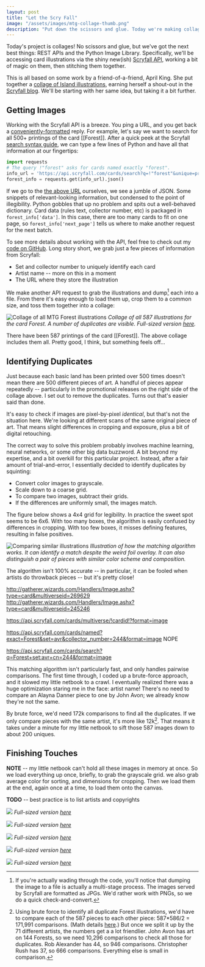 ```yaml
---
layout: post
title: "Let the Scry Fall"
image: "/assets/images/mtg-collage-thumb.png"
description: "Put down the scissors and glue. Today we're making collages in Python!"
---
```


Today's project is collages! No scissors and glue, but we've got the next best things: REST APIs and the Python Image Library. Specifically, we'll be accessing card illustrations via the shiny new(ish) [Scryfall API](https://scryfall.com/docs/api), working a bit of magic on them, then stitching them together.

This is all based on some work by a friend-of-a-friend, April King. She put together a [collage of Island illustrations](https://twitter.com/CubeApril/status/938937585732341760), earning herself a shout-out in the [Scryfall blog](https://scryfall.com/blog/a-belated-year-in-review-152). We'll be starting with her same idea, but taking it a bit further.

## Getting Images

Working with the Scryfall API is a breeze. You ping a URL, and you get back a [conveniently-formatted](https://en.wikipedia.org/wiki/JSON) reply. For example, let's say we want to search for all 500+ printings of the card [[Forest]]. After a quick peek at the Scryfall [search syntax guide](https://scryfall.com/docs/reference), we can type a few lines of Python and have all that information at our fingertips:

```python
import requests
# The query !"forest" asks for cards named exactly "forest".
info_url = 'https://api.scryfall.com/cards/search?q=!"forest"&unique=prints'
forest_info = requests.get(info_url).json()
```

If we go to the [the above URL](https://api.scryfall.com/cards/search?q=!"forest"&unique=prints) ourselves, we see a jumble of JSON. Some snippets of relevant-looking information, but condensed to the point of illegibility. Python gobbles that up no problem and spits out a well-behaved dictionary. Card data (rules text, collector number, etc) is packaged in `forest_info['data']`. In this case, there are too many cards to fit on one page, so `forest_info['next_page']` tells us where to make another request for the next batch.

To see more details about working with the API, feel free to check out my [code on GitHub](https://github.com/charles-uno/scryfall). Long story short, we grab just a few pieces of information from Scryfall:

- Set and collector number to uniquely identify each card
- Artist name -- more on this in a moment
- The URL where they store the illustration

We make another API request to grab the illustrations and dump[^1] each into a file. From there it's easy enough to load them up, crop them to a common size, and toss them together into a collage:

[^1]: If you're actually wading through the code, you'll notice that dumping the image to a file is actually a multi-stage process. The images served by Scryfall are formatted as JPGs. We'd rather work with PNGs, so we do a quick check-and-convert.

![Collage of all MTG Forest illustrations](/assets/images/mtg-collage-all-forest-small.png)
*Collage of all 587 illustrations for the card Forest. A number of duplicates are visible. Full-sized version [here](/assets/images/mtg-collage-all-forest.png).*

There have been 587 printings of the card [[Forest]]. The above collage includes them all. Pretty good, I think, but something feels off...

## Identifying Duplicates

Just because each basic land has been printed over 500 times doesn't mean there are 500 different pieces of art. A handful of pieces appear repeatedly -- particularly in the promotional releases on the right side of the collage above. I set out to remove the duplicates. Turns out that's easier said than done.

It's easy to check if images are pixel-by-pixel *identical*, but that's not the situation here. We're looking at different scans of the same original piece of art. That means slight differences in cropping and exposure, plus a bit of digital retouching.

The correct way to solve this problem probably involves machine learning, neural networks, or some other big data buzzword. A bit beyond my expertise, and a bit overkill for this particular project. Instead, after a fair amount of trial-and-error, I essentially decided to identify duplicates by squinting:

- Convert color images to grayscale.
- Scale down to a coarse grid.
- To compare two images, subtract their grids.
- If the differences are uniformly small, the images match.

The figure below shows a 4x4 grid for legibility. In practice the sweet spot seems to be 6x6. With too many boxes, the algorithm is easily confused by differences in cropping. With too few boxes, it misses defining features, resulting in false positives.

![Comparing similar illustrations](/assets/images/alaynadanner-johnavon.gif)
*Illustration of how the matching algorithm works. It can identify a match despite the weird foil overlay. It can also distinguish a pair of pieces with similar color scheme and composition.*

The algorithm isn't 100% accurate -- in particular, it can be fooled when artists do throwback pieces -- but it's pretty close!


http://gatherer.wizards.com/Handlers/Image.ashx?type=card&multiverseid=269629
http://gatherer.wizards.com/Handlers/Image.ashx?type=card&multiverseid=245246

https://api.scryfall.com/cards/multiverse/!cardid!?format=image


https://api.scryfall.com/cards/named?exact=Forest&set=avr&collector_number=244&format=image
NOPE



https://api.scryfall.com/cards/search?q=Forest+set:avr+cn=244&format=image








This matching algorithm isn't particularly fast, and only handles pairwise comparisons. The first time through, I coded up a brute-force approach, and it slowed my little netbook to a crawl. I eventually realized there was a huge optimization staring me in the face: artist name! There's no need to compare an Alayna Danner piece to one by John Avon; we already know they're not the same.

By brute force, we'd need 172k comparisons to find all the duplicates. If we only compare pieces with the same artist, it's more like 12k[^3]. That means it takes under a minute for my little netbook to sift those 587 images down to about 200 uniques.

[^3]: Using brute force to identify all duplicate Forest illustrations, we'd have to compare each of the 587 pieces to each other piece: 587*586/2 = 171,991 comparisons. (Math details [here](https://www.quora.com/Math-What-is-the-formula-for-the-number-of-handshakes-H-in-terms-of-the-number-of-people-n).) But once we split it up by the 71 different artists, the numbers get a a lot friendlier. John Avon has art on 144 Forests, so we need 10,296 comparisons to check all those for duplicates. Rob Alexander has 44, so 946 comparisons. Christopher Rush has 37, so 666 comparisons. Everything else is small in comparison.

## Finishing Touches



**NOTE** -- my little netbook can't hold all these images in memory at once. So we load everything up once, briefly, to grab the grayscale grid. we also grab average color for sorting, and dimensions for cropping. Then we load them at the end, again once at a time, to load them onto the canvas.




**TODO** -- best practice is to list artists and copyrights







![](/assets/images/mtg-collage-plains-small.png)
*Full-sized version [here](/assets/images/mtg-collage-plains.png)*

![](/assets/images/mtg-collage-island-small.png)
*Full-sized version [here](/assets/images/mtg-collage-plains.png)*

![](/assets/images/mtg-collage-swamp-small.png)
*Full-sized version [here](/assets/images/mtg-collage-plains.png)*

![](/assets/images/mtg-collage-mountain-small.png)
*Full-sized version [here](/assets/images/mtg-collage-plains.png)*

![](/assets/images/mtg-collage-forest-small.png)
*Full-sized version [here](/assets/images/mtg-collage-plains.png)*
